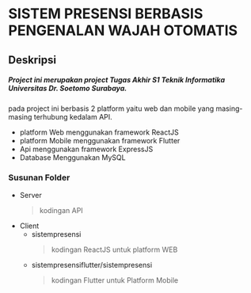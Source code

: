 # SISTEM PRESENSI BERBASIS PENGENALAN WAJAH OTOMATIS

## Deskripsi
##### Project ini merupakan project Tugas Akhir S1 Teknik Informatika Universitas Dr. Soetomo Surabaya.

pada project ini berbasis 2 platform yaitu web dan mobile yang masing-masing terhubung kedalam API.
- platform Web menggunakan framework ReactJS
- platform Mobile menggunakan framework Flutter
- Api menggunakan framework ExpressJS
- Database Menggunakan MySQL

### Susunan Folder
- Server
  > kodingan API
- Client
  - sistempresensi
    > kodingan ReactJS untuk platform WEB
  - sistempresensiflutter/sistempresensi
    > kodingan Flutter untuk Platform Mobile
